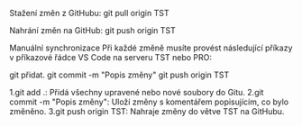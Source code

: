 Stažení změn z GitHubu: git pull origin TST

Nahrání změn na GitHub: git push origin TST

Manuální synchronizace Při každé změně musíte provést následující příkazy v příkazové řádce VS Code na serveru TST nebo PRO:

git přidat. git commit -m "Popis změny" git push origin TST

1.git add .: Přidá všechny upravené nebo nové soubory do Gitu. 
2.git commit -m "Popis změny": Uloží změny s komentářem popisujícím, co bylo změněno. 
3.git push origin TST: Nahraje změny do větve TST na GitHubu.
